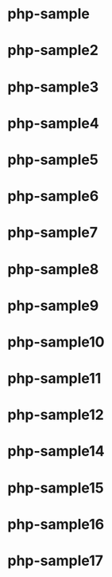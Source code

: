 # php-sample
# php-sample2
# php-sample3
# php-sample4
# php-sample5
# php-sample6
# php-sample7
# php-sample8
# php-sample9
# php-sample10
# php-sample11
# php-sample12
# php-sample14
# php-sample15
# php-sample16
# php-sample17
